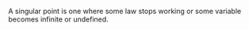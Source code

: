 A singular point is one where some law stops working or some variable
becomes infinite or undefined.
